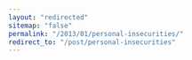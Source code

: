 ```yaml
---
layout: "redirected"
sitemap: "false"
permalink: "/2013/01/personal-insecurities/"
redirect_to: "/post/personal-insecurities"
---
```




